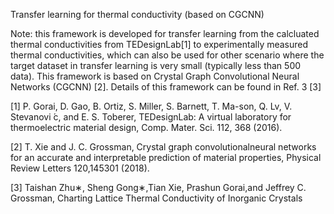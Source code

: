 Transfer learning for thermal conductivity (based on CGCNN)

Note: this framework is developed for transfer learning from the calcluated thermal conductivities from TEDesignLab[1] to 
experimentally measured thermal conductivities, which can also be used for other scenario where the target dataset in transfer learning
is very small (typically less than 500 data). This framework is based on Crystal Graph Convolutional Neural Networks (CGCNN) [2]. Details of this framework can be found in Ref. 3 [3]

[1]  P. Gorai, D. Gao, B. Ortiz, S. Miller, S. Barnett, T. Ma-son, Q. Lv, V. Stevanovi ́c, and E. S. Toberer, 
TEDesignLab: A virtual laboratory for thermoelectric material design, Comp. Mater. Sci. 112, 368 (2016).

[2]  T. Xie and J. C. Grossman, Crystal graph convolutionalneural networks for an accurate and interpretable prediction of material properties, Physical Review Letters 120,145301 (2018).

[3]  Taishan Zhu∗, Sheng Gong∗,Tian Xie, Prashun Gorai,and Jeffrey C. Grossman, Charting Lattice Thermal Conductivity of Inorganic Crystals 
